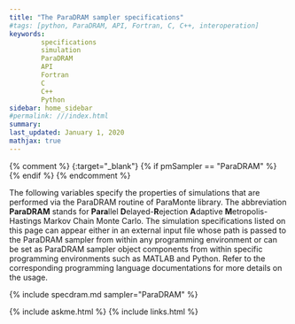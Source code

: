 ```yaml
---
title: "The ParaDRAM sampler specifications"
#tags: [python, ParaDRAM, API, Fortran, C, C++, interoperation]
keywords: 
        specifications
        simulation
        ParaDRAM
        API
        Fortran
        C
        C++
        Python
sidebar: home_sidebar
#permalink: ///index.html
summary:
last_updated: January 1, 2020
mathjax: true
---
```

{% comment %}
[](){:target="_blank"}
{% if pmSampler == "ParaDRAM" %}
{% endif %}
{% endcomment %}
<br>

The following variables specify the properties of simulations that are performed via the ParaDRAM routine of ParaMonte library. 
The abbreviation **ParaDRAM** stands for **Para**llel **D**elayed-**R**ejection **A**daptive **M**etropolis-Hastings Markov Chain Monte Carlo. 
The simulation specifications listed on this page can appear either in an external input file whose path is passed to the ParaDRAM sampler from
within any programming environment or can be set as ParaDRAM sampler object components from within specific programming environments such as MATLAB and Python. 
Refer to the corresponding programming language documentations for more details on the usage. 

{% include specdram.md sampler="ParaDRAM" %}

{% include askme.html %}
{% include links.html %}

